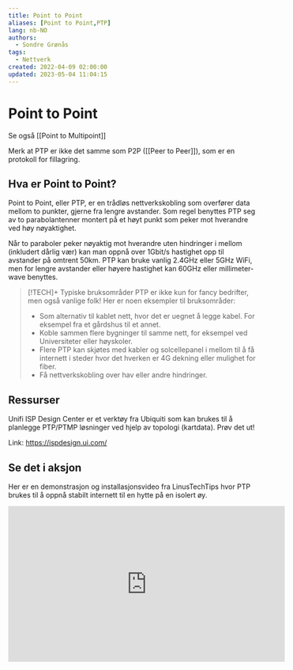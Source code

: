 ```yaml
---
title: Point to Point
aliases: [Point to Point,PTP]
lang: nb-NO
authors:
  - Sondre Grønås
tags:
  - Nettverk
created: 2022-04-09 02:00:00
updated: 2023-05-04 11:04:15
---
```

# Point to Point
Se også [[Point to Multipoint]]

Merk at PTP er ikke det samme som P2P ([[Peer to Peer]]), som er en protokoll for fillagring.

## Hva er Point to Point?
Point to Point, eller PTP, er en trådløs nettverkskobling som overfører data mellom to punkter, gjerne fra lengre avstander. Som regel benyttes PTP seg av to parabolantenner montert på et høyt punkt som peker mot hverandre ved høy nøyaktighet.

Når to paraboler peker nøyaktig mot hverandre uten hindringer i mellom (inkludert dårlig vær) kan man oppnå over 1Gbit/s hastighet opp til avstander på omtrent 50km. PTP kan bruke vanlig 2.4GHz eller 5GHz WiFi, men for lengre avstander eller høyere hastighet kan 60GHz eller millimeter-wave benyttes.

> [!TECH]+ Typiske bruksområder
> PTP er ikke kun for fancy bedrifter, men også vanlige folk! Her er noen eksempler til bruksområder:
> - Som alternativ til kablet nett, hvor det er uegnet å legge kabel. For eksempel fra et gårdshus til et annet.
> - Koble sammen flere bygninger til samme nett, for eksempel ved Universiteter eller høyskoler.
> - Flere PTP kan skjøtes med kabler og solcellepanel i mellom til å få internett i steder hvor det hverken er 4G dekning eller mulighet for fiber.
> - Få nettverkskobling over hav eller andre hindringer.

## Ressurser
Unifi ISP Design Center er et verktøy fra Ubiquiti som kan brukes til å planlegge PTP/PTMP løsninger ved hjelp av topologi (kartdata). Prøv det ut!

Link: https://ispdesign.ui.com/

## Se det i aksjon
Her er en demonstrasjon og installasjonsvideo fra LinusTechTips hvor PTP brukes til å oppnå stabilt internett til en hytte på en isolert øy.

<iframe width="560" height="315" src="https://www.youtube.com/embed/9T98VsMe3oo" title="YouTube video player" frameborder="0" allow="accelerometer; autoplay; clipboard-write; encrypted-media; gyroscope; picture-in-picture; web-share" allowfullscreen></iframe>

